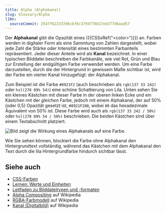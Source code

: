 ```yaml
---
title: Alpha (Alphakanal)
slug: Glossary/Alpha
l10n:
  sourceCommit: 2547f622337d6cbf8c3794776b17ed377d6aad57
---
```


Der **Alphakanal** gibt die Opazität eines ({{CSSxRef("&lt;color&gt;")}}) an. Farben werden in digitaler Form als eine Sammlung von Zahlen dargestellt, wobei jede Zahl die Stärke oder Intensität eines bestimmten Farbanteils repräsentiert. Jeder dieser Anteile wird als **Kanal** bezeichnet. In einer typischen Bilddatei beschreiben die Farbkanäle, wie viel Rot, Grün und Blau zur Erstellung der endgültigen Farbe verwendet werden. Um eine Farbe darzustellen, durch die der Hintergrund in gewissem Maße sichtbar ist, wird der Farbe ein vierter Kanal hinzugefügt: der Alphakanal.

Zum Beispiel ist die Farbe `#8921F2` (auch beschrieben als `rgb(137 33 242)` oder `hsl(270 89% 54)`) eine schöne Schattierung von Lila. Unten sehen Sie ein kleines Kästchen mit dieser Farbe in der oberen linken Ecke und ein Kästchen mit der _gleichen_ Farbe, jedoch mit einem Alphakanal, der auf 50% (oder 0,5) Opazität gesetzt ist, `#8921F280`, wobei `80` das hexadezimale Äquivalent von 50% ist. Diese Farbe wird auch als `rgb(137 33 242 / 50%)` oder `hsl(270 89% 54 / 50%)` beschrieben. Die beiden Kästchen sind über einem Textabschnitt platziert.

![Bild zeigt die Wirkung eines Alphakanals auf eine Farbe.](alpha-channel-example.png)

Wie Sie sehen können, blockiert die Farbe ohne Alphakanal den Hintergrundtext vollständig, während das Kästchen mit dem Alphakanal den Text durch die lila Hintergrundfarbe hindurch sichtbar lässt.

## Siehe auch

- [CSS-Farben](/de/docs/Web/CSS/CSS_colors)
- [Lernen: Werte und Einheiten](/de/docs/Learn_web_development/Core/Styling_basics/Values_and_units)
- [Leitfaden zu Bilddateitypen und -formaten](/de/docs/Web/Media/Guides/Formats/Image_types)
- [Alpha Compositing](https://en.wikipedia.org/wiki/Alpha_compositing) auf Wikipedia
- [RGBA-Farbmodell](https://en.wikipedia.org/wiki/RGBA_color_model) auf Wikipedia
- [Kanal (Digitalbild)](<https://en.wikipedia.org/wiki/Channel_(digital_image)>) auf Wikipedia
